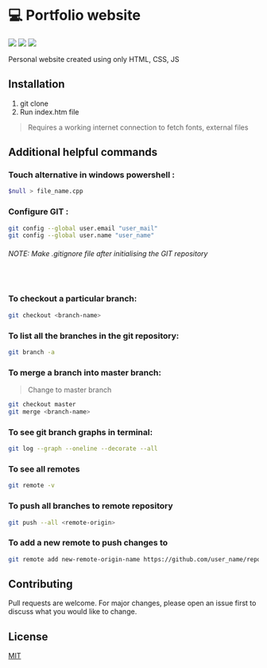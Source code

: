 # 💻 Portfolio website 

[![](https://img.shields.io/badge/html-blue)](https://python.org/downloads/)
[![](https://img.shields.io/badge/css-green)](https://python.org/downloads/)
[![](https://img.shields.io/badge/js-orange)](https://python.org/downloads/)

Personal website created using only HTML, CSS, JS

## Installation
1. git clone <repository>
2. Run index.htm file
> Requires a working internet connection to fetch fonts, external files

## Additional helpful commands

### Touch alternative in windows powershell :
```bash
$null > file_name.cpp
```

### Configure GIT :
```bash
git config --global user.email "user_mail"
git config --global user.name "user_name"
```

###### NOTE: Make .gitignore file after initialising the GIT repository
<br>

### To checkout a particular branch:
```bash
git checkout <branch-name>
```

### To list all the branches in the git repository:
```bash
git branch -a
```

### To merge a branch into master branch:
> Change to master branch
```bash
git checkout master
git merge <branch-name>
```

### To see git branch graphs in terminal:
```bash
git log --graph --oneline --decorate --all
```

### To see all remotes
```bash
git remote -v
```

### To push all branches to remote repository
```bash
git push --all <remote-origin>
```

### To add a new remote to push changes to
```bash
git remote add new-remote-origin-name https://github.com/user_name/repo.git
```

## Contributing

Pull requests are welcome. For major changes, please open an issue first to discuss what you would like to change.

## License

[MIT](https://choosealicense.com/licenses/mit/)